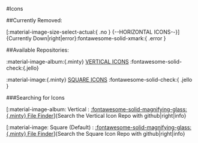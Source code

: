 #Icons

##Currently Removed:

[:material-image-size-select-actual:{ .no } {--HORIZONTAL ICONS--}]{Currently Down|right|error}:fontawesome-solid-xmark:{ .error }
   
##Available Repositories:
   
:material-image-album:{.minty} [VERTICAL ICONS](https://github.com/sodasoba1/NSW-Custom-Game-Icons/tree/main/Vertical) :fontawesome-solid-check:{.jello}   

:material-image:{.minty}  [SQUARE ICONS](https://github.com/sodasoba1/NSW-Custom-Game-Icons-square/tree/main/Default) :fontawesome-solid-check:{ .jello }  

###Searching for Icons

 [:material-image-album: Vertical : [:fontawesome-solid-magnifying-glass:{.minty} File Finder](https://github.com/sodasoba1/NSW-Custom-Game-Icons/find/main)]{Search the Vertical Icon Repo with github|right|info}
 
 [:material-image: Square (Default) : [:fontawesome-solid-magnifying-glass:{.minty} File Finder](https://github.com/sodasoba1/NSW-Custom-Game-Icons-square/find/main)]{Search the Square Icon Repo with github|right|info}